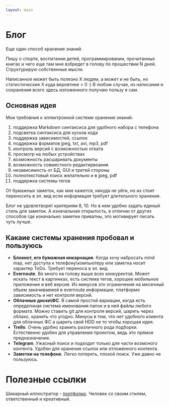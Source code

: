 ```yaml
---
layout: main
---
```

# Блог

Еще один способ хранения знаний.

Пишу о спорте, воспитании детей, программировании,
прочитанных книгах и чего еще там мне взбредет в голову 
по прошествии N дней. Структурирую собственные мысли.

Написанное может быть полезно X людям,
а может и не быть, но статистические X куда вероятнее > 0 :)
В любом случае, из написания и сохранения всего здесь изложенного 
получаю пользу я сам.

## Основная идея

Мои требовния к эллектронной системе хранения знаний:
1. поддержка Markdown синтаксиса для удобного набора с телефона
1. подсветка синтаксиса для кусков кода
1. поддержка зависимостей, ссылок
1. поддержка форматов jpeg, txt, avi, mp3, pdf
1. контроль версий с возможностью отката
1. просмотр на любых устройствах
1. возможность расшаривать документы
1. возможность совместного редактирвоания
1. независимость от БД, GUI и третей стороны
1. полнотекстовый поиск желательно и в jpeg, pdf
1. поддержка системы тегов

От бумажных заметок, как мне кажется, никуда не уйти, но их стоит
переносить в эл. вид если информация требует длительного хранения.

Блог не удовлетворят критериям 8, 10. Но в нем удобно задать единый стиль
для заметок. А изначальная открытость, в отличии от других способов 
где изначально заметки приватны, это мотивирует писать чуть лучше.

## Какаие системы хранения пробовал и пользуюсь
- **Блокнот, его бумажная инкарнация.** Когда хочу набросать mind map, 
нет доступа к телефону\компьютеру или заметка носит характер ToDo.
Требует переноса в эл. вид.
- **Evernoute**. Во много на голову выше всех конкурентов. Может искать 
текст в картинках, есть система тегов, хорошее мобильное приложение
и веб версия. Из минусов это ограничения 
на месячный обьем закачиваемой в evernoute информации, платформо 
зависимость и нет контроля версий.
- **Облачные диски\ФС**. В самой простой вариации, когда есть определнная
система именования папок и в ней файлы любого формата. Можно ставить 
git для контроля версий, шарить через облако, хранить что угодно. 
Минусы в том, что нет удобного клиента для облачных ФС а шарить свой HDD 
не то чтобы хорошая идея.
- **Trello**. Очень удобно хранить различного рода подборки. Естественно удобен для 
управления проектом, ведь это прямое предназначение.
- **Telegram**. Ужасный поиск и подходит только для части возмоного контента.
Удобен для хранения ссылок или отложенного контента.
- **Заметки на телефоне**. Легко потерять, плохой поиск. Уже давно не пользуюсь.

# Полезные ссылки
Шикарный иллюстратор - [портфолио](https://www.behance.net/RGG). Человек со своим стилем, ответственный и креативный.

